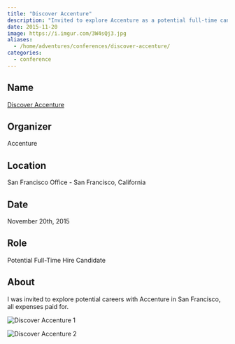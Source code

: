 ```yaml
---
title: "Discover Accenture"
description: "Invited to explore Accenture as a potential full-time candidate."
date: 2015-11-20
image: https://i.imgur.com/3W4sQj3.jpg
aliases:
  - /home/adventures/conferences/discover-accenture/
categories:
  - conference
---
```


## Name

[Discover Accenture](https://www.accenture.com/us-en "Accenture")

## Organizer

Accenture

## Location

San Francisco Office - San Francisco, California

## Date

November 20th, 2015

## Role

Potential Full-Time Hire Candidate

## About

I was invited to explore potential careers with Accenture in San Francisco, all expenses paid for.

![Discover Accenture 1](https://lh3.googleusercontent.com/_1n7VrQDQQBNoji2f8k4RkdYcueT9utQjX0PBkDzVxcHPFYW5hfGvkSG_GCXTNiboOzlvxbr-X4rZSXJBDiq3P9E_ilhaaZgW27zB0VSzUaAYEEN5TnYBJZhMHUZoZKNNElm1Un-ooGP7yR5QnI3-TKt_PmSBImMopLAjOo6Z-lEboQhtpQM74IZjJQruoCFtYs5okLzblhLkmLm0pLMxfMJsC8HrRJFC9xmE9VA4ps9kZpvIYkqPLichj5GV8ZDvHCUkV1TzJrnsVz0LQj3sGWpSJeIgRvVbfE0AWtI11d2ur-jt6FTs1FZcrT_v0WWEbOoINEZWgyDswepTgP6SaYaS8hfHoRpssG24b4MIBJPbqP84mrnXw05BstEl7o1gTKrJDIuzIMxk3JITqy-fDSfRxi1VVDScHS8i6pPUe8yGCCtfEpXsUDq-C5mH4RX8d1u2BsjyWZEBu2asBptx3pksoGrTx3FjMXFKGqJBqWAlwoMIGW6oU0Nz4-w13VtnIGWn3aQUZO4y6QEyZa78gNDZQPY4AyTdzq1Y_YLiGhIYpL5C730lI8Lw-8N6WDiJTB1BtUTKys4IondaOZppwo6XS47hjCHjz2OnC0zLWoaKpttp6sNPxjJzK001B9-=s959-no)

![Discover Accenture 2](https://lh3.googleusercontent.com/89vbrcwh36QNvigj28m4K6Imne1vOFVJLCcPiTHmH2eLoqx8cvy4XRzyoJ-BQiC7LD5faxFxZ1D7qaJHVgpKdU6JG9wZ9_LBCrrfGPNBpaJRPYz9ZJ2YIsrc6-9L63u2pRAA3UPj7KKlT57oSeT79yj80JsExGML1BYLiehEtLzbLD-QqZr-j_IQLBJ02KT4aJPLAg7a8Q4-6sdZbSmtr4t65s9jyz8-CZyLNHgC8QfU8rCK_aHNADewKngDVfPkpbxXUx82uZazZsezef3nEkHNZ-1kRwxE9oInBxV19kVfpvzv2PHSCEIt0pqUXWY0M9fPCHnQ6LRUrBQdQcO7FdhbNAno7Mu0eJfqsfhRtHzMWxRBAyFRw7x3kDNjfyxPmkJSapp2pWUT0YQKBZeJ3WTgctWnV5oXZv-CjZRM_nf_MuWGwS76xoOwIvUDRKXVjCgOncQ485FAaTBlAmBpywScce3hF4H1D5RO1rMgOj1_75cSaFdBpPsRYd8qVq8KFOamScxHMror1Y4OqkuWfuQq9thFPPixmIf7CmEBGcpQIC6krOmgBHqIrn9zS_xSPdL1EDIYhxGph12EANZunkwZ_pU_QdnuQpnCiCKRBCqkZA92Q3Hreu4UXPr0nCq0=w727-h969-no)
